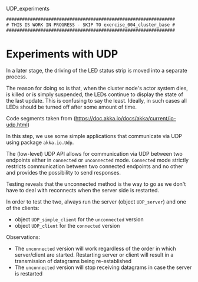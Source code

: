 UDP_experiments

```scala
################################################################
# THIS IS WORK IN PROGRESS - SKIP TO exercise_004_cluster_base #
################################################################
```

# Experiments with UDP

In a later stage, the driving of the LED status strip is moved into a
separate process.

The reason for doing so is that, when the cluster node's actor system dies,
is killed or is simply suspended, the LEDs continue to display the state of
the last update. This is confusing to say the least. Ideally, in such cases
all LEDs should be turned off after some amount of time.

Code segments taken from (https://doc.akka.io/docs/akka/current/io-udp.html)

In this step, we use some simple applications that communicate via UDP using
package `akka.io.Udp`.

The (low-level) UDP API allows for communication via UDP between two endpoints
either in `connected` or `unconnected` mode. `Connected` mode strictly restricts
communication between two connected endpoints and no other and provides the
possibility to send responses.

Testing reveals that the unconnected method is the way to go as we don't have
to deal with reconnects when the server side is restarted.

In order to test the two, always run the server (object `UDP_server`) and one
of the clients:

- object `UDP_simple_client` for the `unconnected` version
- object `UDP_client` for the `connected` version

Observations:

- The `unconnected` version will work regardless of the order in which
  server/client are started. Restarting server or client will result in a
  transmission of datagrams being re-established
- The `unconnected` version will stop receiving datagrams in case the server
  is restarted
